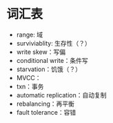 # 词汇表

- range: 域
- surviviablity: 生存性（？）
- write skew：写偏
- conditional write：条件写
- starvation：饥饿（？）
- MVCC：
- txn：事务
- automatic replication：自动复制
- rebalancing：再平衡
- fault tolerance：容错
